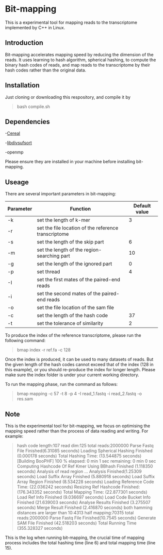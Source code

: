 # Bit-mapping
This is a experimental tool for mapping reads to the transcriptome implemented by C++ in Linux.

## Introduction

Bit-mapping accelerates mapping speed by reducing the dimension of the reads. It uses learning to hash algorithm, spherical hashing, to compute the binary hash codes of reads, and map reads to the transcriptome by their hash codes rather than the original data.

## Installation

Just cloning or downloading this respository, and compile it by

> bash compile.sh

## Dependencies

-[Cereal](https://github.com/USCiLab/cereal) 

-[libdivsufsort](https://github.com/y-256/libdivsufsort)

-openmp

Please ensure they are installed in your machine before installing bit-mapping.

## Useage

There are several important parameters in bit-mapping:

|Parameter|Function|Default value|
|---|---|---|
|-k|set the length of k-mer|3|
|-r|set the file location of the reference transcriptome | |
|-s|set the length of the skip part|6|
|-m|set the length of the region-searching part|10|
|-g|set the length of the ignored part|0|
|-p|set thread|4|
|-I|set the first mates of the paired-end reads| |
|-i|set the second mates of the paired-end reads| |
|-o|set the file location of the sam file| |
|-c|set the length of the hash code|37|
|-t|set the tolerance of similarity|2|


To produce the index of the reference transcriptome, please run the following command:
> bmap index -r ref.fa -c 128

Once the index is produced, it can be used to many datasets of reads. But the given length of the hash codes cannot exceed that of the index (128 in this example), or you should re-produce the index for longer length. Please make sure the index folder is under your current working directory.

To run the mapping phase, run the command as follows:

>bmap mapping -c 57 -t 8 -p 4 -I read_1.fastq -i read_2.fastq -o res.sam

## Note

This is the experimental tool for bit-mapping, we focus on optimising the mapping speed rather than the process of data reading and writing. For example:

>  hash code length:107
>  read dim:125
>  total reads:2000000
>  Parse Fastq File Finished(6.31085 seconds)
>  Loading Spherical Hashing Finished (0.000178 seconds)
>  Total Hashing Time: (13.544875 seconds)
> [Building BooPHF]  100  %   elapsed:   0 min 1  sec   remaining:   0 min 0  sec
>  Computing Hashcode Of Ref Kmer Using BBhash Finished (1.118350 seconds)
>  Analysis of read region ...
>  Analysis Finished(1.25309 seconds)
>  Load Suffix Array Finished (5.880918 seconds)
>  Load Suffix Array Region Finished (8.534228 seconds)
>  Loading Reference Code Time: (22.036242 seconds)
>  Resizing Ref Hashcode Finished: (176.343352 seconds)
>  Total Mapping Time: (22.877301 seconds)
>  Load Ref Info Finished (9.036697 seconds)
>  Load Code Bucket Info Finished (21.639003 seconds)
>  Analyse Results Finished (3.275507 seconds)
>  Merge Result Finished (2.416870 seconds)
>  both  hamming distances are larger than 10:4313
>  half mapping:70315
>  total reads:2000000
>  Parse Fastq File Finished(10.7545 seconds)
>  Generate SAM File Finished (42.518203 seconds)
>  Total Running Time (355.328327 seconds)

This is the log when running bit-mapping, the crucial time of mapping process includes the total hashing time (line 6) and total mapping time (line 15).



